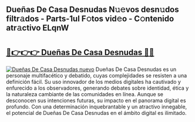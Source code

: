 ## Dueñas De Casa Desnudas N𝚞𝚎vos desn𝚞dos filtr𝚊dos - Parts-1ul F𝚘tos vid𝚎o - C𝚘ntenido atr𝚊ctivo ELqnW

# <h2><a href="http://mbc1ba.tromn.icu/?c=Due%c3%b1as+De+Casa+Desnudas">🔗👉👉👉 Dueñas De Casa Desnudas 🔗🔗</a></h2>

[![Dueñas De Casa Desnudas nuevo](https://i.imgur.com/pEAQMta.gif)](http://mbc1ba.tromn.icu/?c=Due%c3%b1as+De+Casa+Desnudas)
Dueñas De Casa Desnudas es un personaje multifacético y debatido, cuyas complejidades se resisten a una definición fácil.  Su uso innovador de los medios digitales ha cautivado y enfurecido a los observadores, generando debates sobre identidad, ética y la naturaleza cambiante de las comunidades en línea. Aunque se desconocen sus intenciones futuras, su impacto en el panorama digital es profundo. Con una determinación inquebrantable y un atractivo innegable, el potencial de Dueñas De Casa Desnudas en el ámbito digital es ilimitado.
